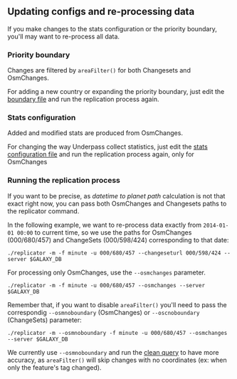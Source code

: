## Updating configs and re-processing data

If you make changes to the stats configuration or the priority boundary, 
you'll may want to re-process all data.

### Priority boundary

Changes are filtered by `areaFilter()` for both Changesets and OsmChanges.

For adding a new country or expanding the priority boundary, just edit the [boundary file](https://github.com/hotosm/underpass/blob/master/config/replicator/priority.geojson) and run the replication process again.

### Stats configuration

Added and modified stats are produced from OsmChanges.

For changing the way Underpass collect statistics, just edit the [stats configuration file](https://github.com/hotosm/underpass/blob/master/validate/statistics.yaml) and run the replication process again,
only for OsmChanges

### Running the replication process

If you want to be precise, as _datetime to planet path_ calculation is not that exact right now,
you can pass both OsmChanges and Changesets paths to the replicator command.

In the following example, we want to re-process data exactly from `2014-01-01 00:00` to current time,
so we use the paths for OsmChanges (000/680/457) and ChangeSets (000/598/424) corresponding to that date:

```
./replicator -m -f minute -u 000/680/457 --changeseturl 000/598/424 --server $GALAXY_DB
```

For processing only OsmChanges, use the `--osmchanges` parameter.

```
./replicator -m -f minute -u 000/680/457 --osmchanges --server $GALAXY_DB
```

Remember that, if you want to disable `areaFilter()` you'll need to pass the correspondig 
`--osmnoboundary` (OsmChanges) or `--oscnoboundary` (ChangeSets) parameter:

```
./replicator -m --osmnoboundary -f minute -u 000/680/457 --osmchanges --server $GALAXY_DB
```

We currently use `--osmnoboundary` and run the [clean query](https://github.com/hotosm/underpass/blob/master/data/clean-osmchanges.sql) to have more accuracy, as `areaFilter()` will skip changes
with no coordinates (ex: when only the feature's tag changed).